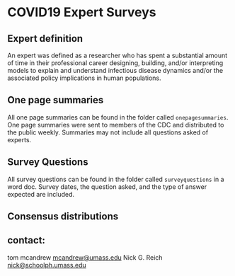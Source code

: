 # COVID19 Expert Surveys

## Expert definition
An expert was defined as a researcher who has spent a substantial amount of time in their professional career designing, building, and/or interpreting models to explain and understand infectious disease dynamics and/or the associated policy implications in human populations. 

## One page summaries
All one page summaries can be found in the folder called `onepagesummaries`.
One page summaries were sent to members of the CDC and distributed to the public weekly. 
Summaries may not include all questions asked of experts. 

## Survey Questions
All survey questions can be found in the folder called `surveyquestions` in a word doc.
Survey dates, the question asked, and the type of answer expected are included. 

## Consensus distributions


## contact:
tom mcandrew mcandrew@umass.edu
Nick G. Reich nick@schoolph.umass.edu
